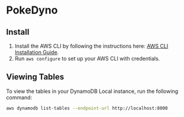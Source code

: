 # PokeDyno

## Install

1. Install the AWS CLI by following the instructions here: [AWS CLI Installation Guide](https://docs.aws.amazon.com/cli/latest/userguide/getting-started-install.html).
2. Run `aws configure` to set up your AWS CLI with credentials.

## Viewing Tables

To view the tables in your DynamoDB Local instance, run the following command:

```bash
aws dynamodb list-tables --endpoint-url http://localhost:8000
